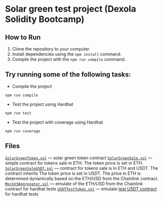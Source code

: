 # Solar green test project (Dexola Solidity Bootcamp)

## How to Run

1. Clone the repository to your computer.
2. Install dependencies using the `npm install` command.
3. Compile the project with the `npm run compile` command.

## Try running some of the following tasks:

- Compile the project

```shell
npm run compile
```

- Test the project using Hardhat

```shell
npm run test
```

- Test the project with coverage using Hardhat

```shell
npm run coverage
```

## Files

[`SolarGreenToken.sol`](./contracts/SolarGreenToken.sol) &mdash; solar green token contract
[`SolarGreenSale.sol`](./contracts/SolarGreenSale.sol) &mdash; simple contract for tokens sale in ETH. The token price is set in ETH.
[`SolarGreenSaleUSDT.sol`](./contracts/SolarGreenSaleUSDT.sol) &mdash; contract for tokens sale is in ETH and USDT. The contract inherits The token price is set in USDT. The price in ETH is determined dynamically based on the ETH/USD from the Chainlink contract.
[`MockV3Aggregator.sol`](./contracts/MockV3Aggregator.sol) &mdash; emulate of the ETH/USD from the Chainlink contract for hardhat tests
[`USDTTestToken.sol`](./contracts/USDTTestToken.sol) &mdash; emulate [test USDT contract ](https://sepolia.etherscan.io/address/0x1531bc5de10618c511349f8007c08966e45ce8ef#writeContract) for hardhat tests
